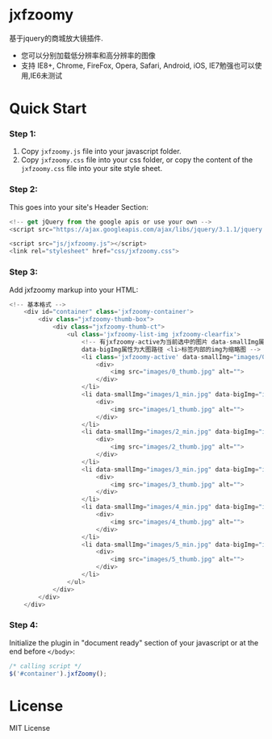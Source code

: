 # jxfzoomy
基于jquery的商城放大镜插件.
* 您可以分别加载低分辨率和高分辨率的图像
* 支持 IE8+, Chrome, FireFox, Opera, Safari, Android, iOS, IE7勉强也可以使用,IE6未测试

# Quick Start

### Step 1:
1. Copy `jxfzoomy.js` file into your javascript folder.
2. Copy `jxfzoomy.css` file into your css folder, or copy the content of the `jxfzoomy.css` file into your site style sheet.


### Step 2:
This goes into your site's Header Section:
```javascript
<!-- get jQuery from the google apis or use your own -->
<script src="https://ajax.googleapis.com/ajax/libs/jquery/3.1.1/jquery.min.js"></script>

<script src="js/jxfzoomy.js"></script>
<link rel="stylesheet" href="css/jxfzoomy.css">
```

### Step 3:
Add jxfzoomy markup into your HTML:
```javascript
<!-- 基本格式 -->
    <div id="container" class='jxfzoomy-container'>
        <div class="jxfzoomy-thumb-box">
            <div class="jxfzoomy-thumb-ct">
                <ul class='jxfzoomy-list-img jxfzoomy-clearfix'>
                    <!-- 有jxfzoomy-active为当前选中的图片 data-smallImg属性为小图路径 
                    data-bigImg属性为大图路径 <li>标签内部的img为缩略图 -->
                    <li class='jxfzoomy-active' data-smallImg="images/0_min.jpg" data-bigImg="images/0_big.jpg">
                        <div>
                            <img src="images/0_thumb.jpg" alt="">
                        </div>
                    </li>
                    <li data-smallImg="images/1_min.jpg" data-bigImg="images/1_big.jpg">
                        <div>
                            <img src="images/1_thumb.jpg" alt="">
                        </div>
                    </li>
                    <li data-smallImg="images/2_min.jpg" data-bigImg="images/2_big.jpg">
                        <div>
                            <img src="images/2_thumb.jpg" alt="">
                        </div>
                    </li>
                    <li data-smallImg="images/3_min.jpg" data-bigImg="images/3_big.jpg">
                        <div>
                            <img src="images/3_thumb.jpg" alt="">
                        </div>
                    </li>
                    <li data-smallImg="images/4_min.jpg" data-bigImg="images/4_big.jpg">
                        <div>
                            <img src="images/4_thumb.jpg" alt="">
                        </div>
                    </li>
                    <li data-smallImg="images/5_min.jpg" data-bigImg="images/5_big.jpg">
                        <div>
                            <img src="images/5_thumb.jpg" alt="">
                        </div>
                    </li>
                </ul>
            </div>
        </div>
    </div>
```

### Step 4:
Initialize the plugin in "document ready" section of your javascript or at the end before `</body>`:
```javascript
/* calling script */
$('#container').jxfZoomy();
```


# License
MIT License
